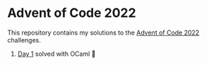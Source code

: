 # Advent of Code 2022

This repository contains my solutions to the [Advent of Code 2022](https://adventofcode.com/2022) challenges.

1. [Day 1](./day1/day1_ocaml/bin/main.ml) solved with OCaml 🐫

